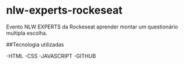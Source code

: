# nlw-experts-rockeseat
Evento NLW EXPERTS da Rockeseat  aprender montar um questionário multipla escolha.

##Tecnologia utilizadas

-HTML
-CSS
-JAVASCRIPT
-GITHUB
